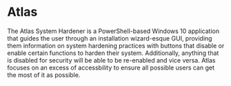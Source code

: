 # Atlas
The Atlas System Hardener is a PowerShell-based Windows 10 application that guides the user through an installation wizard-esque GUI, providing them information on system hardening practices with buttons that disable or enable certain functions to harden their system. Additionally, anything that is disabled for security will be able to be re-enabled and vice versa. Atlas focuses on an excess of accessbility to ensure all possible users can get the most of it as possible.
